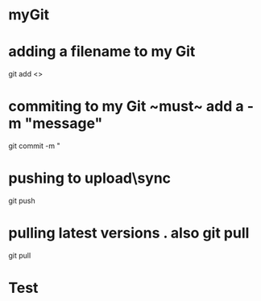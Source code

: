 # myGit
# adding a filename to my Git
git add <<filename>>
# commiting to my Git ~must~ add a -m "message"
git commit -m " 
# pushing to upload\sync
git push
# pulling latest versions . also git pull <REMOTE> <name-of-branch>
git pull
#
#
#

# Test
